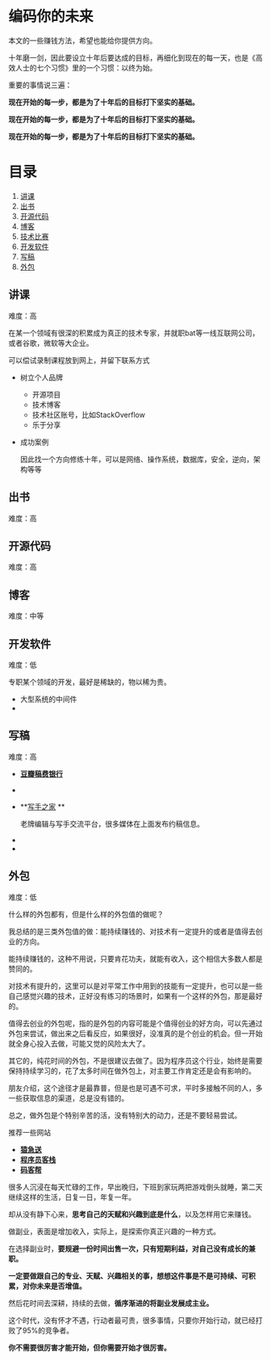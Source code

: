 # 编码你的未来
本文的一些赚钱方法，希望也能给你提供方向。



十年磨一剑，因此要设立十年后要达成的目标，再细化到现在的每一天，也是《高效人士的七个习惯》里的一个习惯：以终为始。

重要的事情说三遍：

**现在开始的每一步，都是为了十年后的目标打下坚实的基础。**

**现在开始的每一步，都是为了十年后的目标打下坚实的基础。**

**现在开始的每一步，都是为了十年后的目标打下坚实的基础。**



# 目录

1. [讲课](#讲课)
2. [出书](#出书)
3. [开源代码](#开源代码)
4. [博客](#博客)
5. [技术比赛](#技术比赛)
6. [开发软件](#开发软件)
7. [写稿](#写稿)
8. [外包](#外包)



## 讲课

难度：高

在某一个领域有很深的积累成为真正的技术专家，并就职bat等一线互联网公司，或者谷歌，微软等大企业。

可以偿试录制课程放到网上，并留下联系方式

-  树立个人品牌
   - 开源项目
   - 技术博客
   - 技术社区账号，比如StackOverflow
   - 乐于分享
- 成功案例

   因此找一个方向修练十年，可以是网络、操作系统，数据库，安全，逆向，架构等等

## 出书

难度：高



## 开源代码

难度：高



## 博客

难度：中等



## 开发软件

难度：低

专职某个领域的开发，最好是稀缺的，物以稀为贵。

- 大型系统的中间件
- 



## 写稿

难度：高

- **[豆瓣稿费银行](https://www.douban.com/group/TGYGXZ/)**

- 

- **[写手之家](http://www.xs91.net/) **

  老牌编辑与写手交流平台，很多媒体在上面发布约稿信息。

- 

- 



## 外包

难度：低

什么样的外包都有，但是什么样的外包值的做呢？

我总结的是三类外包值的做：能持续赚钱的、对技术有一定提升的或者是值得去创业的方向。

能持续赚钱的，这种不用说，只要肯花功夫，就能有收入，这个相信大多数人都是赞同的。

对技术有提升的，这里可以是对平常工作中用到的技能有一定提升，也可以是一些自己感觉兴趣的技术，正好没有练习的场景时，如果有一个这样的外包，那是最好的。

值得去创业的外包呢，指的是外包的内容可能是个值得创业的好方向，可以先通过外包来尝试，做出来之后看反应，如果很好，没准真的是个创业的机会。但一开始就全身心投入去做，可能又觉的风险太大了。

其它的，纯花时间的外包，不是很建议去做了。因为程序员这个行业，始终是需要保持持续学习的，花了太多时间在做外包上，对主要工作肯定还是会有影响的。

朋友介绍，这个途径才是最靠普，但是也是可遇不可求，平时多接触不同的人，多一些获取信息的渠道，总是没有错的。

总之，做外包是个特别辛苦的活，没有特别大的动力，还是不要轻易尝试。



推荐一些网站

- [**猿急送**](https://www.yuanjisong.com/)
- [**程序员客栈**](https://www.proginn.com/)
- [**码客帮**](https://www.make8.com/index)

很多人沉浸在每天忙碌的工作，早出晚归，下班到家玩两把游戏倒头就睡，第二天继续这样的生活，日复一日，年复一年。

却从没有静下心来，**思考自己的天赋和兴趣到底是什么**，以及怎样用它来赚钱。

做副业，表面是增加收入，实际上，是探索你真正兴趣的一种方式。

在选择副业时，**要规避一份时间出售一次，只有短期利益，对自己没有成长的兼职。**

**一定要做跟自己的专业、天赋、兴趣相关的事，想想这件事是不是可持续、可积累，对你未来是否增值。**

然后花时间去深耕，持续的去做，**循序渐进的将副业发展成主业。**

这个时代，没有怀才不遇，行动者最可贵，很多事情，只要你开始行动，就已经打败了95%的竞争者。 

**你不需要很厉害才能开始，但你需要开始才很厉害。** 


